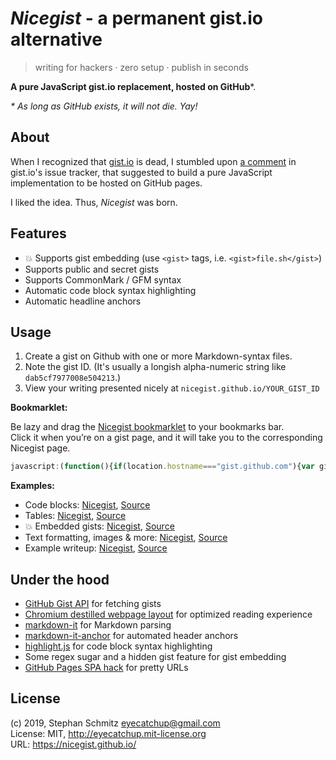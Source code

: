 # _Nicegist_ - a permanent gist.io alternative

> writing for hackers · zero setup · publish in seconds

**A pure JavaScript gist.io replacement, hosted on GitHub***.

_* As long as GitHub exists, it will not die. Yay!_

## About

When I recognized that [gist.io](https://github.com/idan/gistio) is dead, I stumbled upon [a comment](https://github.com/idan/gistio/issues/74#issuecomment-348884248) in gist.io's issue tracker, that suggested to build a pure JavaScript implementation to be hosted on GitHub pages.

I liked the idea. Thus, _Nicegist_ was born.

## Features

- 💥 Supports gist embedding (use `<gist>` tags, i.e. `<gist>file.sh</gist>`)
- Supports public and secret gists
- Supports CommonMark / GFM syntax
- Automatic code block syntax highlighting
- Automatic headline anchors

## Usage

1. Create a gist on Github with one or more Markdown-syntax files.
2. Note the gist ID. (It's usually a longish alpha-numeric string like `dab5cf7977008e504213`.)
3. View your writing presented nicely at `nicegist.github.io/YOUR_GIST_ID`

**Bookmarklet:**

Be lazy and drag the [Nicegist bookmarklet](https://gist.githubusercontent.com/eyecatchup/7442b083383908d7c925981ff082fea7/raw/84f70d3cef6c5442b8898824fd69dc545352191f/nicegist-bookmarklet.js) to your bookmarks bar.  
Click it when you’re on a gist page, and it will take you to the corresponding Nicegist page.

```js
javascript:(function(){if(location.hostname==="gist.github.com"){var gistId=location.pathname.split("/").pop();if(location.pathname.split("/").length>2&&gistId.length)location.href="https://nicegist.github.io/"+gistId}})();
```

**Examples:**

- Code blocks: [Nicegist](https://nicegist.github.io/2f35faad4d4fa55810422283f7bc3b78), [Source](https://gist.github.com/eyecatchup/2f35faad4d4fa55810422283f7bc3b78)
- Tables: [Nicegist](https://nicegist.github.io/79b95b862ca276c0748c9bab90a758e0), [Source](https://gist.github.com/eyecatchup/79b95b862ca276c0748c9bab90a758e0)
- 💥 Embedded gists: [Nicegist](https://nicegist.github.io/3382937), [Source](https://gist.github.com/surma/3382937)
- Text formatting, images & more: [Nicegist](https://nicegist.github.io/96e67c2dd38419b200f9efcd56c2e8e3), [Source](https://gist.github.com/eyecatchup/96e67c2dd38419b200f9efcd56c2e8e3)
- Example writeup: [Nicegist](https://nicegist.github.io/dab5cf7977008e504213), [Source](https://gist.github.com/eyecatchup/dab5cf7977008e504213)

## Under the hood

- [GitHub Gist API](https://developer.github.com/v3/gists/#get-a-single-gist) for fetching gists
- [Chromium destilled webpage layout](https://chromium.googlesource.com/chromium/src/+/refs/heads/master/components/dom_distiller/) for optimized reading experience
- [markdown-it](https://github.com/markdown-it/markdown-it) for Markdown parsing
- [markdown-it-anchor](https://github.com/valeriangalliat/markdown-it-anchor) for automated header anchors
- [highlight.js](https://highlightjs.org/) for code block syntax highlighting
- Some regex sugar and a hidden gist feature for gist embedding
- [GitHub Pages SPA hack](http://www.backalleycoder.com/2016/05/13/sghpa-the-single-page-app-hack-for-github-pages/) for pretty URLs

## License

(c) 2019, Stephan Schmitz <eyecatchup@gmail.com>  
License: MIT, <http://eyecatchup.mit-license.org>  
URL: <https://nicegist.github.io/>  
